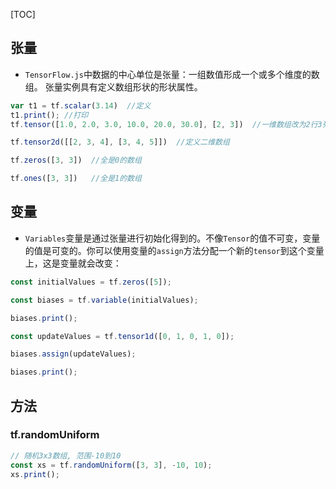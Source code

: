[TOC]

## 张量

+ `TensorFlow.js`中数据的中心单位是张量：一组数值形成一个或多个维度的数组。 张量实例具有定义数组形状的形状属性。

```js
var t1 = tf.scalar(3.14)  //定义
t1.print(); //打印
tf.tensor([1.0, 2.0, 3.0, 10.0, 20.0, 30.0], [2, 3])  //一维数组改为2行3列        

tf.tensor2d([[2, 3, 4], [3, 4, 5]])  //定义二维数组

tf.zeros([3, 3])  //全是0的数组

tf.ones([3, 3])   //全是1的数组
```



## 变量

+ `Variables`变量是通过张量进行初始化得到的。不像`Tensor`的值不可变，变量的值是可变的。你可以使用变量的`assign`方法分配一个新的`tensor`到这个变量上，这是变量就会改变：

```js
const initialValues = tf.zeros([5]);

const biases = tf.variable(initialValues);

biases.print();

const updateValues = tf.tensor1d([0, 1, 0, 1, 0]);

biases.assign(updateValues);

biases.print();
```

## 方法

### tf.randomUniform

```js
// 随机3x3数组, 范围-10到10
const xs = tf.randomUniform([3, 3], -10, 10);
xs.print();
```

